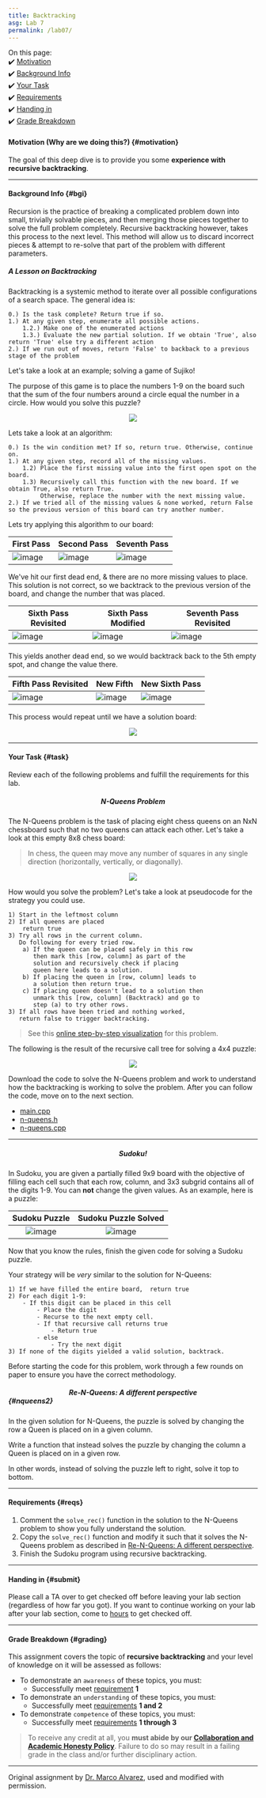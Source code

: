 ```yaml
---
title: Backtracking
asg: Lab 7
permalink: /lab07/
---
```


On this page:  
✔️ [Motivation](#motivation)  
✔️ [Background Info](#bgi)  
✔️ [Your Task](#task)  
✔️ [Requirements](#reqs)  
✔️ [Handing in](#submit)  
✔️ [Grade Breakdown](#grading)

#### Motivation (Why are we doing this?) {#motivation}
The goal of this deep dive is to provide you some **experience with recursive backtracking**.

---

#### Background Info {#bgi}

Recursion is the practice of breaking a complicated problem down into small, trivially solvable pieces, and then merging those pieces together to solve the full problem completely. Recursive backtracking however, takes this process to the next level. This method will allow us to discard incorrect pieces & attempt to re-solve that part of the problem with different parameters.

##### A Lesson on Backtracking

Backtracking is a systemic method to iterate over all possible configurations of a search space. The general idea is:

```
0.) Is the task complete? Return true if so.
1.) At any given step, enumerate all possible actions.
	1.2.) Make one of the enumerated actions
	1.3.) Evaluate the new partial solution. If we obtain 'True', also return 'True' else try a different action
2.) If we run out of moves, return 'False' to backback to a previous stage of the problem
```

Let's take a look at an example; solving a game of Sujiko! 

The purpose of this game is to place the numbers 1-9 on the board such that the sum of the four numbers around a circle equal the number in a circle. How would you solve this puzzle?

<p align="center">
  <img src="/labs/lab-07/images/sujiko/sujiko.png" />
</p>


Lets take a look at an algorithm:

```
0.) Is the win condition met? If so, return true. Otherwise, continue on.
1.) At any given step, record all of the missing values.
	1.2) Place the first missing value into the first open spot on the board.
	1.3) Recursively call this function with the new board. If we obtain True, also return True. 
	     Otherwise, replace the number with the next missing value.
2.) If we tried all of the missing values & none worked, return False so the previous version of this board can try another number.
```

Lets try applying this algorithm to our board:

| First Pass | Second Pass | Seventh Pass |
| --- | --- | --- |
| ![image](/labs/lab-07/images/sujiko/first_pass.png) | ![image](/labs/lab-07/images/sujiko/second_pass.png) | ![image](/labs/lab-07/images/sujiko/seventh_pass.png) |

We've hit our first dead end, & there are no more missing values to place. This solution is not correct, so we backtrack to the previous version of the board, and change the number that was placed.

| Sixth Pass Revisited | Sixth Pass Modified | Seventh Pass Revisited |
| --- | --- | --- |
| ![image](/labs/lab-07/images/sujiko/sixth_pass_revisited.png) | ![image](/labs/lab-07/images/sujiko/sixth_pass_modified.png) | ![image](/labs/lab-07/images/sujiko/new_seventh_pass.png) |

This yields another dead end, so we would backtrack back to the 5th empty spot, and change the value there.

| Fifth Pass Revisited | New Fifth   | New Sixth Pass |
| --- | --- | --- |
| ![image](/labs/lab-07/images/sujiko/fifth_pass_revisited.png) | ![image](/labs/lab-07/images/sujiko/new_fifth_pass.png) | ![image](/labs/lab-07/images/sujiko/new_sixth_pass.png) |

This process would repeat until we have a solution board:

<p align="center">
  <img src="/labs/lab-07/images/sujiko/sujiko_solved.png" />
</p>

---

#### Your Task {#task}

Review each of the following problems and fulfill the requirements for this lab.

##### <center>N-Queens Problem</center>

The N-Queens problem is the task of placing eight chess queens on an NxN chessboard such that no two queens can attack each other. Let's take a look at this empty 8x8 chess board:

> In chess, the queen may move any number of squares in any single direction (horizontally, vertically, or diagonally).

<p align="center">
  <img src="/labs/lab-07/images/chessboard.png" />
</p>

How would you solve the problem? Let's take a look at pseudocode for the strategy you could use.

```
1) Start in the leftmost column
2) If all queens are placed
    return true
3) Try all rows in the current column. 
   Do following for every tried row.
    a) If the queen can be placed safely in this row 
       then mark this [row, column] as part of the 
       solution and recursively check if placing
       queen here leads to a solution.
    b) If placing the queen in [row, column] leads to
       a solution then return true.
    c) If placing queen doesn't lead to a solution then
       unmark this [row, column] (Backtrack) and go to 
       step (a) to try other rows.
3) If all rows have been tried and nothing worked,
   return false to trigger backtracking.
```

> See this [online step-by-step visualization](https:/www.cs.usfca.edu/~galles/visualization/RecQueens.html) for this problem.

The following is the result of the recursive call tree for solving a 4x4 puzzle:

<p align="center">
  <img src="/labs/lab-07/images/n-queens-4x4-solved.png" />
</p>

Download the code to solve the N-Queens problem and work to understand how the backtracking is working to solve the problem. After you can follow the code, move on to the next section.

- [main.cpp](/labs/lab-07/N-Queens/main.cpp)
- [n-queens.h](/labs/lab-07/N-Queens/n-queens.h)
- [n-queens.cpp](/labs/lab-07/N-Queens/n-queens.cpp)

---

##### <center>Sudoku!</center>

In Sudoku, you are given a partially filled 9x9 board with the objective of filling each cell such that each row, column, and 3x3 subgrid contains all of the digits 1-9. You can **not** change the given values. As an example, here is a puzzle:
	

|              Sudoku Puzzle               |              Sudoku Puzzle Solved               |
| :--------------------------------------: | :---------------------------------------------: |
| ![image](/labs/lab-07/images/sudoku_puzzle.png) | ![image](/labs/lab-07/images/sudoku_puzzle_solved.png) |

Now that you know the rules, finish the given code for solving a Sudoku puzzle.

Your strategy will be *very* similar to the solution for N-Queens:

```
1) If we have filled the entire board,  return true
2) For each digit 1-9:
	- If this digit can be placed in this cell
		- Place the digit
        - Recurse to the next empty cell.
        - If that recursive call returns true
            - Return true
        - else
            - Try the next digit
3) If none of the digits yielded a valid solution, backtrack.
```

Before starting the code for this problem, work through a few rounds on paper to ensure you have the correct methodology.

##### <center>Re-N-Queens: A different perspective </center> {#nqueens2}

In the given solution for N-Queens, the puzzle is solved by changing the row a Queen is placed on in a given column.

Write a function that instead solves the puzzle by changing the column a Queen is placed on in a given row.

In other words, instead of solving the puzzle left to right, solve it top to bottom.

---

#### Requirements {#reqs}  

1. Comment the ```solve_rec()``` function in the solution to the N-Queens problem to show you fully understand the solution.
2. Copy the ```solve_rec()``` function and modify it such that it solves the N-Queens problem as described in [Re-N-Queens: A different perspective](#nqueens2).
3. Finish the Sudoku program using recursive backtracking.

---

#### Handing in {#submit}
Please call a TA over to get checked off before leaving your lab section (regardless of how far you got). If you want to continue working on your lab after your lab section, come to [hours](/staff#sched) to get checked off.

---

#### Grade Breakdown {#grading}
This assignment covers the topic of **recursive backtracking** and your level of knowledge on it will be assessed as follows: 
- To demonstrate an `awareness` of these topics, you must:
    - Successfully meet [requirement](#reqs) **1**
- To demonstrate an `understanding` of these topics, you must:
    - Successfully meet [requirements](#reqs) **1 and 2**
- To demonstrate `competence` of these topics, you must:
    - Successfully meet [requirements](#reqs) **1 through 3**

> To receive any credit at all, you **must abide by our [Collaboration and Academic Honesty Policy](/policies/#integrity)**. Failure to do so may result in a failing grade in the class and/or further disciplinary action.

---

Original assignment by [Dr. Marco Alvarez](https:/homepage.cs.uri.edu/~malvarez/), used and modified with permission.
